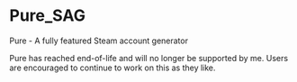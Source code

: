 # Pure_SAG
Pure - A fully featured Steam account generator


Pure has reached end-of-life and will no longer be supported by me. Users are encouraged to continue to work on this as they like.
